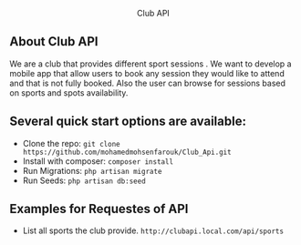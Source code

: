 <p align="center">
Club API
</p>

## About Club API

We are a club that provides different sport sessions .  We want to develop a mobile app that allow users to book any session they would  like to attend and that is not fully booked. Also the user can browse for sessions based on sports and spots availability.

## Several quick start options are available:
- Clone the repo: `git clone https://github.com/mohamedmohsenfarouk/Club_Api.git`
- Install with composer: `composer install`
- Run Migrations: `php artisan migrate`
- Run Seeds: `php artisan db:seed`

## Examples for Requestes of API
- List all sports the club provide.
`http://clubapi.local.com/api/sports`
